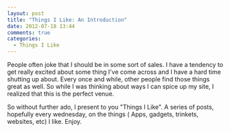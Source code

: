 ```yaml
---
layout: post
title: "Things I Like: An Introduction"
date: 2012-07-18 13:44
comments: true
categories: 
  - Things I Like
---
```

People often joke that I should be in some sort of sales. I have a tendency to get really excited about some thing I've come across and I have a hard time shutting up about. Every once and while, other people find those things great as well. So while I was thinking about ways I can spice up my site, I realized that this is the perfect venue.

So without further ado, I present to you "Things I Like". A series of posts, hopefully every wednesday, on the things ( Apps, gadgets, trinkets, websites, etc) I like. Enjoy.